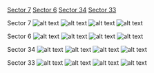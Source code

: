 [Sector 7](#sector7)
[Sector 6](#sector6)
[Sector 34](#sector34)
[Sector 33](#sector33)

<a name = "sector7"></a>
Sector 7
![alt text](/tt/WASP-064_Sector_7/WASP-064_Sector_7_a_TimeSeries.png)
![alt text](/tt/WASP-064_Sector_7/WASP-064_Sector_7_b_FoldedLightCurve.png)
![alt text](/tt/WASP-064_Sector_7/WASP-064_Sector_7_b_IndividualTransitsWithFit.png)
![alt text](/tt/WASP-064_Sector_7/WASP-064_Sector_7_c_TimingResiduals.png)

<a name = "sector6"></a>
Sector 6
![alt text](/tt/WASP-064_Sector_6/WASP-064_Sector_6_a_TimeSeries.png)
![alt text](/tt/WASP-064_Sector_6/WASP-064_Sector_6_b_FoldedLightCurve.png)
![alt text](/tt/WASP-064_Sector_6/WASP-064_Sector_6_b_IndividualTransitsWithFit.png)
![alt text](/tt/WASP-064_Sector_6/WASP-064_Sector_6_c_TimingResiduals.png)

<a name = "sector34"></a>
Sector 34
![alt text](/tt/WASP-064_Sector_34/WASP-064_Sector_34_a_TimeSeries.png)
![alt text](/tt/WASP-064_Sector_34/WASP-064_Sector_34_b_FoldedLightCurve.png)
![alt text](/tt/WASP-064_Sector_34/WASP-064_Sector_34_b_IndividualTransitsWithFit.png)
![alt text](/tt/WASP-064_Sector_34/WASP-064_Sector_34_c_TimingResiduals.png)

<a name = "sector33"></a>
Sector 33
![alt text](/tt/WASP-064_Sector_33/WASP-064_Sector_33_a_TimeSeries.png)
![alt text](/tt/WASP-064_Sector_33/WASP-064_Sector_33_b_FoldedLightCurve.png)
![alt text](/tt/WASP-064_Sector_33/WASP-064_Sector_33_b_IndividualTransitsWithFit.png)
![alt text](/tt/WASP-064_Sector_33/WASP-064_Sector_33_c_TimingResiduals.png)

